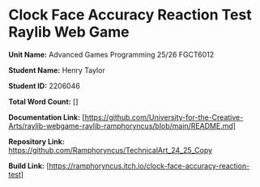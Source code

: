 # Clock Face Accuracy Reaction Test Raylib Web Game

 **Unit Name:** Advanced Games Programming 25/26 FGCT6012

**Student Name:** Henry Taylor

**Student ID:** 2206046

**Total Word Count:** \[]

**Documentation Link:** [https://github.com/University-for-the-Creative-Arts/raylib-webgame-raylib-ramphoryncus/blob/main/README.md]

**Repository Link:** https://github.com/Ramphoryncus/TechnicalArt_24_25_Copy

**Build Link:** [https://ramphoryncus.itch.io/clock-face-accuracy-reaction-test]
